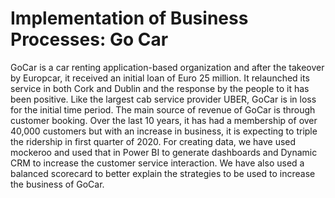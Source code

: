 # Implementation of Business Processes: Go Car

GoCar is a car renting application-based organization and after the takeover by Europcar, it received an
initial loan of Euro 25 million. It relaunched its service in both Cork and Dublin and the response by the
people to it has been positive. Like the largest cab service provider UBER, GoCar is in loss for the initial
time period. The main source of revenue of GoCar is through customer booking. Over the last 10 years,
it has had a membership of over 40,000 customers but with an increase in business, it is expecting to
triple the ridership in first quarter of 2020.
For creating data, we have used mockeroo and used that in Power BI to generate dashboards and
Dynamic CRM to increase the customer service interaction. We have also used a balanced scorecard to
better explain the strategies to be used to increase the business of GoCar.
